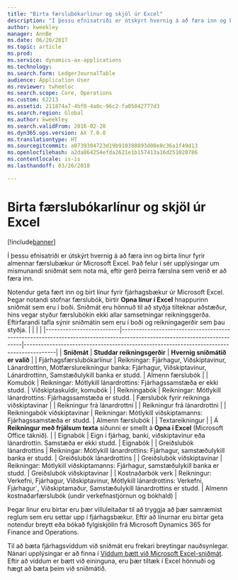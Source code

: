 ```yaml
---
title: "Birta færslubókarlínur og skjöl úr Excel"
description: "Í þessu efnisatriði er útskýrt hvernig á að færa inn og birta línur fyrir almennar færslubækur úr Microsoft Excel. Það felur í sér upplýsingar um mismunandi sniðmát sem nota má, eftir gerð þeirra færslna sem verið er að færa inn."
author: kweekley
manager: AnnBe
ms.date: 06/20/2017
ms.topic: article
ms.prod: 
ms.service: dynamics-ax-applications
ms.technology: 
ms.search.form: LedgerJournalTable
audience: Application User
ms.reviewer: twheeloc
ms.search.scope: Core, Operations
ms.custom: 62213
ms.assetid: 211874a7-4bf0-4a0c-96c2-fa05042777d3
ms.search.region: Global
ms.author: kweekley
ms.search.validFrom: 2016-02-28
ms.dyn365.ops.version: AX 7.0.0
ms.translationtype: HT
ms.sourcegitcommit: a0739304723d19b910388893d08e8c36a1f49d13
ms.openlocfilehash: a2da864254efda2621e1b157413a16d251020786
ms.contentlocale: is-is
ms.lasthandoff: 03/26/2018

---
```


# <a name="publish-journal-lines-and-documents-from-excel"></a>Birta færslubókarlínur og skjöl úr Excel

[!include[banner](../includes/banner.md)]


Í þessu efnisatriði er útskýrt hvernig á að færa inn og birta línur fyrir almennar færslubækur úr Microsoft Excel. Það felur í sér upplýsingar um mismunandi sniðmát sem nota má, eftir gerð þeirra færslna sem verið er að færa inn.

Notendur geta fært inn og birt línur fyrir fjárhagsbækur úr Microsoft Excel. Þegar notandi stofnar færslubók, birtir **Opna línur í Excel** hnappurinn sniðmát sem eru í boði. Sniðmát eru hönnuð til að styðja tilteknar aðstæður, hins vegar styður færslubókin ekki allar samsetningar reikningsgerða. Eftirfarandi tafla sýnir sniðmátin sem eru í boði og reikningagerðir sem þau styðja.
|                          |                                                                                                                         |                                                                                         |
|--------------------------|-------------------------------------------------------------------------------------------------------------------------|-----------------------------------------------------------------------------------------|
| **Sniðmát**             | **Studdar reikningsgerðir**                                                                                             | **Hvernig sniðmátið er valið**                                                          |
| Fjárhagsfærslubókarlínur     | Reikningar: Fjárhagur, Viðskiptavinur, Lánardrottinn, Mótfærslureikningur banka: Fjárhagur, Viðskiptavinur, Lánardrottinn, Samstæðulykill banka er studd.       | Almenn færslubók                                                                         |
| Komubók         | Reikningar: Mótlykill lánardrottins: Fjárhagssamstæða er ekki studd.                                                    | Viðskiptaskuldir, komubók                                                                     |
| Reikningabók          | Reikningar: Mótlykill lánardrottins: Fjárhagssamstæða er studd.                                                      | Færslubók fyrir reikninga viðskiptavinar                                                                      |
| Reikningur frá lánardrottni           |                                                                                                                         | Reikningur frá lánardrottni                                                                          |
| Reikningabók viðskiptavinar | Reikningar: Mótlykill viðskiptamanns: Fjárhagssamstæða er studd.                                                     | Almenn færslubók                                                                         |
| Textareikningur        |                                                                                                                         | Á **Reikningur með frjálsum texta** síðunni er smellt á **Opna í Excel** (Microsoft Office táknið). |
| Eignabók     | Eign í fjárhag, banki, viðskiptavinur eða lánardrottin. Samstæða er ekki studd.                                               | Eignabók                                                                     |
| Greiðslubók lánardrottins   | Reikningar: Mótlykill lánardrottins: Fjárhagur, samstæðulykill banka er studd.                                                 | Greiðslubók lánardrottins                                                                  |
| Greiðslubók viðskiptavinar | Reikningar: Mótlykill viðskiptamanns: Fjárhagur, samstæðulykill banka er studd.                                               | Greiðslubók viðskiptavinar                                                                |
| Kostnaðarbók verk  | Reikningur: Verkefni, Fjárhagur, Viðskiptavinur, Mótlykill lánardrottins: Verkefni, Fjárhagur´, Viðskiptamaður, Samstæðulykill lánardrottins er studd. | Almenn kostnaðarfærslubók (undir verkefnastjórnun og bókhald)                       |

Þegar línur eru birtar eru þær villuleitaðar til að tryggja að þær samræmist reglum sem eru settar upp í fjárhagsbækur. Eftir að línurnar eru birtar geta notendur breytt eða bókað fylgiskjölin frá Microsoft Dynamics 365 for Finance and Operations. 

Til að bæta fjárhagsvíddum við sniðmát eru frekari breytingar nauðsynlegar. Nánari upplýsingar er að finna í [Víddum bætt við Microsoft Excel-sniðmát](../../dev-itpro/financial/add-dimensions-excel-templates.md). Eftir að víddum er bætt við eininguna, eru þær tiltæk í Excel hönnuði og hægt að bæta þeim við sniðmátið.






